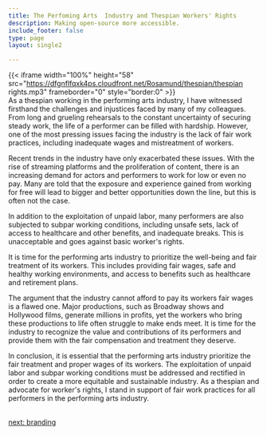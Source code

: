 ```yaml
---
title: The Perfoming Arts  Industry and Thespian Workers' Rights
description: Making open-source more accessible.
include_footer: false
type: page
layout: single2

---
```



{{< iframe width="100%" height="58" src="https://dfgnflfqxk4ps.cloudfront.net/Rosamund/thespian/thespian rights.mp3" frameborder="0" style="border:0" >}}<br>
As a thespian working in the performing arts industry, I have witnessed firsthand the challenges and injustices faced by many of my colleagues. From long and grueling rehearsals to the constant uncertainty of securing steady work, the life of a performer can be filled with hardship. However, one of the most pressing issues facing the industry is the lack of fair work practices, including inadequate wages and mistreatment of workers.

Recent trends in the industry have only exacerbated these issues. With the rise of streaming platforms and the proliferation of content, there is an increasing demand for actors and performers to work for low or even no pay. Many are told that the exposure and experience gained from working for free will lead to bigger and better opportunities down the line, but this is often not the case.

In addition to the exploitation of unpaid labor, many performers are also subjected to subpar working conditions, including unsafe sets, lack of access to healthcare and other benefits, and inadequate breaks. This is unacceptable and goes against basic worker's rights.

It is time for the performing arts industry to prioritize the well-being and fair treatment of its workers. This includes providing fair wages, safe and healthy working environments, and access to benefits such as healthcare and retirement plans.

The argument that the industry cannot afford to pay its workers fair wages is a flawed one. Major productions, such as Broadway shows and Hollywood films, generate millions in profits, yet the workers who bring these productions to life often struggle to make ends meet. It is time for the industry to recognize the value and contributions of its performers and provide them with the fair compensation and treatment they deserve.

In conclusion, it is essential that the performing arts industry prioritize the fair treatment and proper wages of its workers. The exploitation of unpaid labor and subpar working conditions must be addressed and rectified in order to create a more equitable and sustainable industry. As a thespian and advocate for worker's rights, I stand in support of fair work practices for all performers in the performing arts industry.

<br>
<a href="https://insights.workdojos.com/thespian/branding">next: branding</a>
</p>